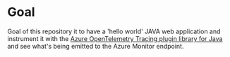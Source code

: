 # Goal

Goal of this repository it to have a 'hello world' JAVA web application and instrument it with the [Azure OpenTelemetry Tracing plugin library for Java](https://github.com/Azure/azure-sdk-for-java/tree/azure-core-tracing-opentelemetry_1.0.0-beta.58/sdk/core/azure-core-tracing-opentelemetry) and see what's being emitted to the Azure Monitor endpoint.

